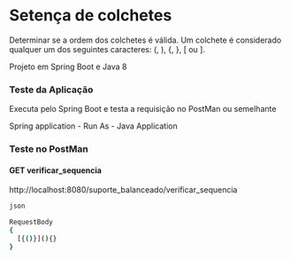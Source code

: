 # Setença de colchetes

Determinar se a ordem dos colchetes é válida. Um colchete é considerado qualquer um dos seguintes caracteres: (, ), {, }, [ ou ].

Projeto em Spring Boot e Java 8

### Teste da Aplicação

Executa pelo Spring Boot e testa a requisição no PostMan ou semelhante

Spring application - Run As - Java Application

### Teste no PostMan

#### GET verificar_sequencia
http://localhost:8080/suporte_balanceado/verificar_sequencia

```sh
json

RequestBody
{
  [{()}](){}
}
```
